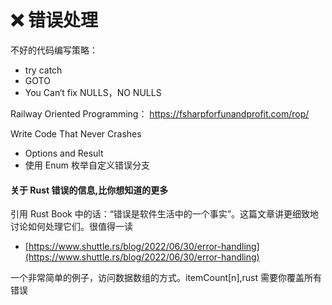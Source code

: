 # ❌ 错误处理

不好的代码编写策略：
- try catch
- GOTO
- You Can‘t fix NULLS，NO NULLS

Railway Oriented Programming：
https://fsharpforfunandprofit.com/rop/

Write Code That Never Crashes
- Options and Result
- 使用 Enum 枚举自定义错误分支

#### 关于 Rust 错误的信息,比你想知道的更多


引用 Rust Book 中的话：“错误是软件生活中的一个事实”。这篇文章讲更细致地讨论如何处理它们。很值得一读


- [https://www.shuttle.rs/blog/2022/06/30/error-handling](https://www.shuttle.rs/blog/2022/06/30/error-handling)

一个非常简单的例子，访问数据数组的方式。itemCount[n],rust 需要你覆盖所有错误